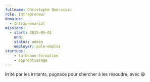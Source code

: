 ```yaml
---
fullname: Christophe Bonraisin
role: Intrapreneur
domaine:
  - Intraprenariat
missions:
  - start: 2015-05-01
    end:
    status: admin
    employer: pole-emploi
startups:
    - la-bonne-formation
    - apprentissage
---
```


Irrité par les irritants, pugnace pour chercher à les résoudre, avec 😃
